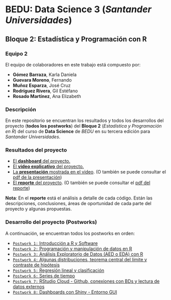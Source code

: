 # BEDU: Data Science 3 (_Santander Universidades_)
## Bloque 2: Estadística y Programación con R



### Equipo 2
El equipo de colaboradores en este trabajo está compuesto por:
- __Gómez Barraza__, Karla Daniela
- __Guevara Moreno__, Fernando
- __Muñoz Esparza__, José Cruz
- __Rodríguez Rivera__, Gil Estéfano
- __Rosado Martínez__, Ana Elizabeth


### Descripción
En este repositorio se encuentran los resultados y todos los desarrollos del proyecto (__todos los postworks__) del __Bloque 2__ (_Estadística y Programación en R_) del curso de __Data Science__ de _BEDU_ en su tercera edición para _Santander Universidades_.

### Resultados del proyecto
- [El __dashboard__ del proyecto.](https://gilesitorr.shinyapps.io/Postwork8/)
- [El __video explicativo__ del proyecto.](https://drive.google.com/file/d/1U0fzLWyKUxVsM_hnzplFE9sfzUSpxnz4/view?usp=sharing)
- [La __presentación__ mostrada en el video](https://www.canva.com/design/DAEkCe7_6hk/4KlcUVIaopJh-fnWHf82lQ/view?utm_content=DAEkCe7_6hk&utm_campaign=designshare&utm_medium=link&utm_source=sharebutton). (O también se puede consultar el [pdf de la presentación](https://github.com/gilesitorr/DataScience3_Bloque2/blob/d51a7abcea040bf8d80e61abf3233a4c82aad7c4/Proyecto%20Final%20BEDU.pdf))
- [El __reporte__ del proyecto](https://www.overleaf.com/read/yjddsrcsskdj). (O también se puede consultar el [pdf del reporte](https://github.com/gilesitorr/DataScience3_Bloque2/blob/7cfd1932b42298d3dbca5abd301be3345af50d2e/DS3_Bloque2_R%20(1).pdf))

__Nota__: En el __reporte__ está el análisis a detalle de cada código. Están las descripciones, conclusiones, áreas de oportunidad de cada parte del proyecto y algunas propuestas.

### Desarrollo del proyecto (Postworks)
A continuación, se encuentran todos los postworks en orden:
 - [`Postwork 1:` Introducción a R y Software ](Postwork_1/Readme.md) 
 - [`Postwork 2:` Programación y manipulación de datos en R ](Postwork_2/Readme.md) 
 - [`Postwork 3:` Análisis Exploratorio de Datos (AED o EDA) con R](Postwork_3/Readme.md)
 - [`Postwork 4:` Algunas distribuciones, teorema central del límite y contraste de hipótesis](Postwork_4/Readme.md) 
 - [`Postwork 5:` Regresión lineal y clasificación](Postwork_5/Readme.md) 
 - [`Postwork 6:` Series de tiempo](Postwork_6/Readme.md)
 - [`Postwork 7:` RStudio Cloud - Github, conexiones con BDs y lectura de datos externos](Postwork_7/Readme.md) 
 - [`Postwork 8:` Dashboards con Shiny - Entorno GUI](Postwork_8/Readme.md)
